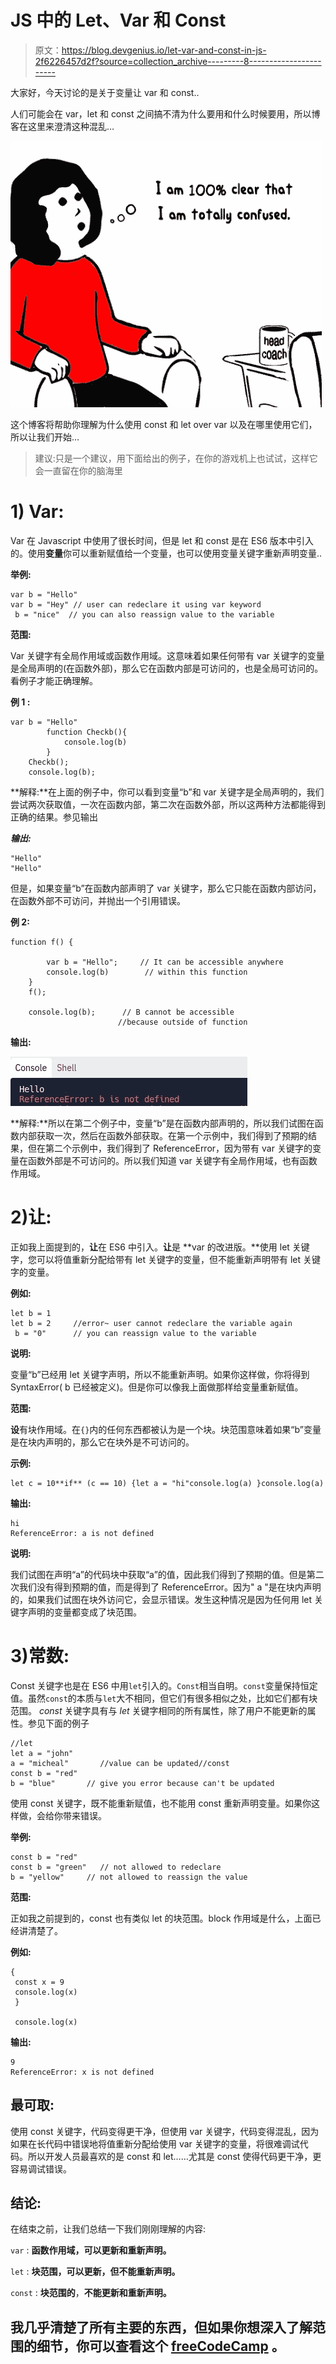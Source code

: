 # JS 中的 Let、Var 和 Const

> 原文：<https://blog.devgenius.io/let-var-and-const-in-js-2f6226457d2f?source=collection_archive---------8----------------------->

大家好，今天讨论的是关于变量让 var 和 const..

人们可能会在 var，let 和 const 之间搞不清为什么要用和什么时候要用，所以博客在这里来澄清这种混乱…

![](img/91097b202af28bc24f9d5d4855750409.png)

这个博客将帮助你理解为什么使用 const 和 let over var 以及在哪里使用它们，所以让我们开始…

> 建议:只是一个建议，用下面给出的例子，在你的游戏机上也试试，这样它会一直留在你的脑海里

# 1) Var:

Var 在 Javascript 中使用了很长时间，但是 let 和 const 是在 ES6 版本中引入的。使用**变量**你可以重新赋值给一个变量，也可以使用变量关键字重新声明变量..

**举例:**

```
var b = "Hello"
var b = "Hey" // user can redeclare it using var keyword
 b = "nice"  // you can also reassign value to the variable 
```

**范围:**

Var 关键字有全局作用域或函数作用域。这意味着如果任何带有 var 关键字的变量是全局声明的(在函数外部)，那么它在函数内部是可访问的，也是全局可访问的。看例子才能正确理解。

**例 1 :**

```
var b = "Hello"
        function Checkb(){
            console.log(b)
        }
    Checkb();
    console.log(b);
```

**解释:**在上面的例子中，你可以看到变量“b”和 var 关键字是全局声明的，我们尝试两次获取值，一次在函数内部，第二次在函数外部，所以这两种方法都能得到正确的结果。参见输出

***输出:***

```
"Hello"
"Hello"
```

但是，如果变量“b”在函数内部声明了 var 关键字，那么它只能在函数内部访问，在函数外部不可访问，并抛出一个引用错误。

**例 2:**

```
function f() {

        var b = "Hello";     // It can be accessible anywhere
        console.log(b)        // within this function
    }
    f();

    console.log(b);      // B cannot be accessible
                        //because outside of function
```

**输出:**

![](img/6c39e6cddadfb46022691ceb5ebd60f9.png)

**解释:**所以在第二个例子中，变量“b”是在函数内部声明的，所以我们试图在函数内部获取一次，然后在函数外部获取。在第一个示例中，我们得到了预期的结果，但在第二个示例中，我们得到了 ReferenceError，因为带有 var 关键字的变量在函数外部是不可访问的。所以我们知道 var 关键字有全局作用域，也有函数作用域。

# 2)让:

正如我上面提到的，**让**在 ES6 中引入。**让**是 **var 的改进版。**使用 let 关键字，您可以将值重新分配给带有 let 关键字的变量，但不能重新声明带有 let 关键字的变量。

**例如:**

```
let b = 1
let b = 2     //error~ user cannot redeclare the variable again
 b = "0"      // you can reassign value to the variable
```

**说明:**

变量“b”已经用 let 关键字声明，所以不能重新声明。如果你这样做，你将得到 SyntaxError( b 已经被定义)。但是你可以像我上面做那样给变量重新赋值。

**范围:**

**设**有块作用域。在`{}`内的任何东西都被认为是一个块。块范围意味着如果“b”变量是在块内声明的，那么它在块外是不可访问的。

**示例:**

```
let c = 10**if** (c == 10) {let a = "hi"console.log(a) }console.log(a)
```

**输出:**

```
hi
ReferenceError: a is not defined
```

**说明:**

我们试图在声明“a”的代码块中获取“a”的值，因此我们得到了预期的值。但是第二次我们没有得到预期的值，而是得到了 ReferenceError。因为" a "是在块内声明的，如果我们试图在块外访问它，会显示错误。发生这种情况是因为任何用 let 关键字声明的变量都变成了块范围。

# 3)常数:

Const 关键字也是在 ES6 中用`let`引入的。`Const`相当自明。`const`变量保持恒定值。虽然`const`的本质与`let`大不相同，但它们有很多相似之处，比如它们都有块范围。 *const* 关键字具有与 *let* 关键字相同的所有属性，除了用户不能更新的属性。参见下面的例子

```
//let
let a = "john"
a = "micheal"       //value can be updated//const
const b = "red"
b = "blue"       // give you error because can't be updated
```

使用 const 关键字，既不能重新赋值，也不能用 const 重新声明变量。如果你这样做，会给你带来错误。

**举例:**

```
const b = "red"
const b = "green"   // not allowed to redeclare 
b = "yellow"     // not allowed to reassign the value
```

**范围:**

正如我之前提到的，const 也有类似 let 的块范围。block 作用域是什么，上面已经讲清楚了。

**例如:**

```
{
 const x = 9
 console.log(x)
 }

 console.log(x)
```

**输出:**

```
9
ReferenceError: x is not defined
```

## **最可取:**

使用 const 关键字，代码变得更干净，但使用 var 关键字，代码变得混乱，因为如果在长代码中错误地将值重新分配给使用 var 关键字的变量，将很难调试代码。所以开发人员最喜欢的是 const 和 let……尤其是 const 使得代码更干净，更容易调试错误。

## 结论:

在结束之前，让我们总结一下我们刚刚理解的内容:

`var` : **函数作用域，可以更新和重新声明。**

`let` : **块范围，可以更新，但不能重新声明。**

`const` : **块范围的**，**不能更新和重新声明。**

## 我几乎清楚了所有主要的东西，但如果你想深入了解范围的细节，你可以查看这个 [freeCodeCamp](https://www.freecodecamp.org/news/var-let-and-const-whats-the-difference/#:~:text=var%20declarations%20are%20globally%20scoped%20or%20function%20scoped%20while%20let,be%20updated%20nor%20re%2Ddeclared.) 。